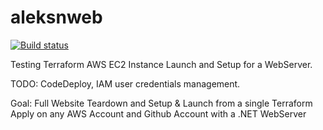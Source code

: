 # aleksnweb
[![Build status](https://ci.appveyor.com/api/projects/status/821ysfqa9p7jp8iu/branch/master?svg=true)](https://ci.appveyor.com/project/zaersx/aleksnweb/branch/master)

Testing Terraform AWS EC2 Instance Launch and Setup for a WebServer.  

TODO: CodeDeploy, IAM user credentials management.  

Goal: Full Website Teardown and Setup & Launch from a single Terraform Apply on any AWS Account and Github Account with a .NET WebServer
